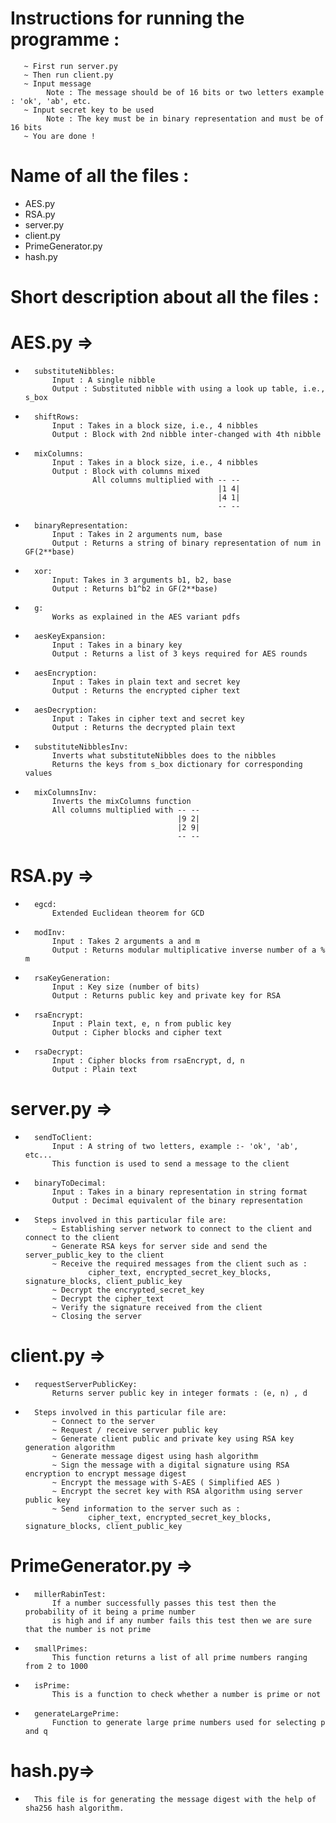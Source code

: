 # Instructions for running the programme :
       ~ First run server.py
       ~ Then run client.py
       ~ Input message
            Note : The message should be of 16 bits or two letters example : 'ok', 'ab', etc.
       ~ Input secret key to be used
            Note : The key must be in binary representation and must be of 16 bits
       ~ You are done !

# Name of all the files :
 - AES.py
 - RSA.py
 - server.py
 - client.py
 - PrimeGenerator.py
 - hash.py

# Short description about all the files :

# AES.py =>
-       substituteNibbles:
            Input : A single nibble
            Output : Substituted nibble with using a look up table, i.e., s_box
-       shiftRows:
            Input : Takes in a block size, i.e., 4 nibbles
            Output : Block with 2nd nibble inter-changed with 4th nibble
-       mixColumns:
            Input : Takes in a block size, i.e., 4 nibbles
            Output : Block with columns mixed
                     All columns multiplied with -- --
                                                 |1 4|
                                                 |4 1|
                                                 -- --

-       binaryRepresentation:
            Input : Takes in 2 arguments num, base
            Output : Returns a string of binary representation of num in GF(2**base)

-       xor:
            Input: Takes in 3 arguments b1, b2, base
            Output : Returns b1^b2 in GF(2**base)

-       g:
            Works as explained in the AES variant pdfs

-       aesKeyExpansion:
            Input : Takes in a binary key
            Output : Returns a list of 3 keys required for AES rounds

-       aesEncryption:
            Input : Takes in plain text and secret key
            Output : Returns the encrypted cipher text

-       aesDecryption:
            Input : Takes in cipher text and secret key
            Output : Returns the decrypted plain text

-       substituteNibblesInv:
            Inverts what substituteNibbles does to the nibbles
            Returns the keys from s_box dictionary for corresponding values

-       mixColumnsInv:
            Inverts the mixColumns function
            All columns multiplied with -- --
                                        |9 2|
                                        |2 9|
                                        -- --

# RSA.py =>
-       egcd:
            Extended Euclidean theorem for GCD

-       modInv:
            Input : Takes 2 arguments a and m
            Output : Returns modular multiplicative inverse number of a % m

-       rsaKeyGeneration:
            Input : Key size (number of bits)
            Output : Returns public key and private key for RSA

-       rsaEncrypt:
            Input : Plain text, e, n from public key
            Output : Cipher blocks and cipher text

-       rsaDecrypt:
            Input : Cipher blocks from rsaEncrypt, d, n
            Output : Plain text

# server.py =>
-       sendToClient:
            Input : A string of two letters, example :- 'ok', 'ab', etc...
            This function is used to send a message to the client

-       binaryToDecimal:
            Input : Takes in a binary representation in string format
            Output : Decimal equivalent of the binary representation

-       Steps involved in this particular file are:
            ~ Establishing server network to connect to the client and connect to the client
            ~ Generate RSA keys for server side and send the server_public_key to the client
            ~ Receive the required messages from the client such as :
                    cipher_text, encrypted_secret_key_blocks, signature_blocks, client_public_key
            ~ Decrypt the encrypted_secret_key
            ~ Decrypt the cipher_text
            ~ Verify the signature received from the client
            ~ Closing the server

# client.py =>
-       requestServerPublicKey:
            Returns server public key in integer formats : (e, n) , d

-       Steps involved in this particular file are:
            ~ Connect to the server
            ~ Request / receive server public key
            ~ Generate client public and private key using RSA key generation algorithm
            ~ Generate message digest using hash algorithm
            ~ Sign the message with a digital signature using RSA encryption to encrypt message digest
            ~ Encrypt the message with S-AES ( Simplified AES )
            ~ Encrypt the secret key with RSA algorithm using server public key
            ~ Send information to the server such as :
                    cipher_text, encrypted_secret_key_blocks, signature_blocks, client_public_key

# PrimeGenerator.py =>
-       millerRabinTest:
            If a number successfully passes this test then the probability of it being a prime number
            is high and if any number fails this test then we are sure that the number is not prime

-       smallPrimes:
            This function returns a list of all prime numbers ranging from 2 to 1000

-       isPrime:
            This is a function to check whether a number is prime or not

-       generateLargePrime:
            Function to generate large prime numbers used for selecting p and q

# hash.py=>
-       This file is for generating the message digest with the help of sha256 hash algorithm.
